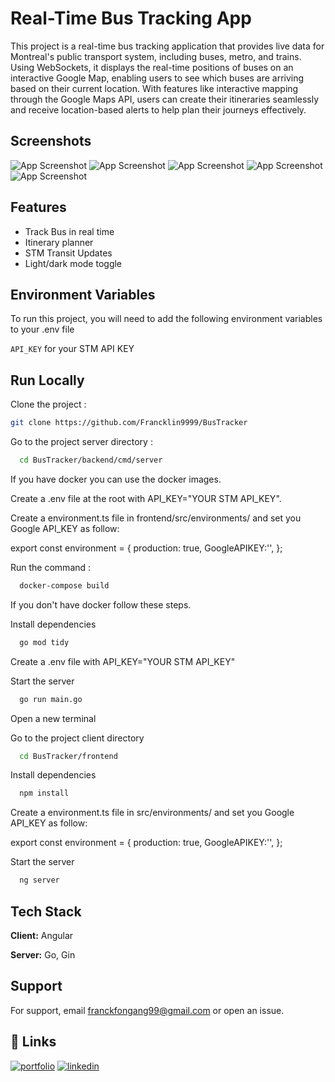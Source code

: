 
# Real-Time Bus Tracking App

This project is a real-time bus tracking application that provides live data for Montreal's public transport system, including buses, metro, and trains. Using WebSockets, it displays the real-time positions of buses on an interactive Google Map, enabling users to see which buses are arriving based on their current location. With features like interactive mapping through the Google Maps API, users can create their itineraries seamlessly and receive location-based alerts to help plan their journeys effectively.

## Screenshots

![App Screenshot](https://github.com/user-attachments/assets/8005ce61-0c6d-4034-96ae-c020127a4683)
![App Screenshot](https://github.com/user-attachments/assets/e1c27ffc-f050-4166-ae0b-4bbae75f0bfc)
![App Screenshot](https://github.com/user-attachments/assets/6f205c11-ff77-4171-8462-3fbb78f8c228)
![App Screenshot](https://github.com/user-attachments/assets/0fc3c933-ceb3-4e8e-86a3-79d6a05d6a86)
![App Screenshot](https://github.com/user-attachments/assets/afee50e2-18c4-4363-90ba-11f8338394f6)


## Features
- Track Bus in real time
- Itinerary planner
- STM Transit Updates
- Light/dark mode toggle


## Environment Variables

To run this project, you will need to add the following environment variables to your .env file

`API_KEY` for your STM API KEY


## Run Locally

Clone the project :

```bash
git clone https://github.com/Francklin9999/BusTracker
```
Go to the project server directory :

```bash
  cd BusTracker/backend/cmd/server
```

If you have docker you can use the docker images.

Create a .env file at the root with API_KEY="YOUR STM API_KEY".

Create a environment.ts file in frontend/src/environments/ and set you Google API_KEY as follow:

export const environment = {
    production: true,       GoogleAPIKEY:'',
};

Run the command :

```bash
  docker-compose build
```
If you don't have docker follow these steps.

Install dependencies

```bash
  go mod tidy
```

Create a .env file with API_KEY="YOUR STM API_KEY"

Start the server

```bash
  go run main.go
```
Open a new terminal

Go to the project client directory

```bash
  cd BusTracker/frontend
```

Install dependencies

```bash
  npm install
```

Create a environment.ts file in src/environments/ and set you Google API_KEY as follow:

export const environment = {
    production: true,       GoogleAPIKEY:'',
};

Start the server

```bash
  ng server
```


## Tech Stack

**Client:** Angular

**Server:** Go, Gin


## Support

For support, email franckfongang99@gmail.com or open an issue.


## 🔗 Links
[![portfolio](https://img.shields.io/badge/my_portfolio-000?style=for-the-badge&logo=ko-fi&logoColor=white)](https://franckfongang.io/)
[![linkedin](https://img.shields.io/badge/linkedin-0A66C2?style=for-the-badge&logo=linkedin&logoColor=white)](https://www.linkedin.com/in/fongangf/)

